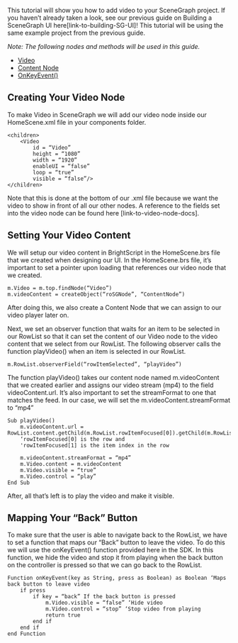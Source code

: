 This tutorial will show you how to add video to your SceneGraph project. If you haven’t already taken a look, see our previous guide on Building a SceneGraph UI here[link-to-building-SG-UI]! This tutorial will be using the same example project from the previous guide.

<i>Note: The following nodes and methods will be used in this guide.</i>

* [Video](link-to-video-docs)
* [Content Node](link-to-content-node-docs)
* [OnKeyEvent()](link-to-onkeyevent-docs)

<h2>Creating Your Video Node</h2>

To make Video in SceneGraph we will add our video node inside our HomeScene.xml file in your components folder.

<pre><code>&lt;children&gt;        
    &lt;Video
	    id = “Video”
	    height = “1080”
	    width = “1920”
	    enableUI = “false”
	    loop = “true”
	    visible = “false”/&gt;
&lt;/children&gt;
</code></pre>

Note that this is done at the bottom of our .xml file because we want the video to show in front of all our other nodes. A reference to the fields set into the video node can be found here [link-to-video-node-docs].

<h2>Setting Your Video Content</h2>

We will setup our video content in BrightScript in the HomeScene.brs file that we created when designing our UI. In the HomeScene.brs file, it’s important to set a pointer upon loading that references our video node that we created. 

<pre><code>m.Video = m.top.findNode(“Video”)
m.videoContent = createObject(“roSGNode”, “ContentNode”)
</code></pre>

After doing this, we also create a Content Node that we can assign to our video player later on.

Next, we set an observer function that waits for an item to be selected in our RowList so that it can set the content of our Video node to the video content that we select from our RowList. The following observer calls the function playVideo() when an item is selected in our RowList.

<pre><code>m.RowList.observerField(“rowItemSelected”, “playVideo”)</code></pre>

The function playVideo() takes our content node named m.videoContent that we created earlier and assigns our video stream (mp4) to the field videoContent.url. It’s also important to set the streamFormat to one that matches the feed. In our case, we will set the m.videoContent.streamFormat to “mp4”

<pre><code>Sub playVideo()
    m.videoContent.url = RowList.content.getChild(m.RowList.rowItemFocused[0]).getChild(m.RowList.rowItemFocused[1].URL
    ‘rowItemFocused[0] is the row and 
    'rowItemFocused[1] is the item index in the row
	
    m.videoContent.streamFormat = “mp4”
    m.Video.content = m.videoContent
    m.Video.visible = “true”
    m.Video.control = “play”
End Sub
</code></pre>

After, all that’s left is to play the video and make it visible. 

<h2>Mapping Your “Back” Button</h2>

To make sure that the user is able to navigate back to the RowList, we have to set a function that maps our “Back” button to leave the video. To do this we will use the onKeyEvent() function provided here in the SDK. In this function, we hide the video and stop it from playing when the back button on the controller is pressed so that we can go back to the RowList.

<pre><code>Function onKeyEvent(key as String, press as Boolean) as Boolean ‘Maps back button to leave video
	if press
		if key = “back” If the back button is pressed
			m.Video.visible = “false” ‘Hide video
			m.Video.control = “stop” ‘Stop video from playing
			return true
		end if
	end if
end Function
</code></pre>
